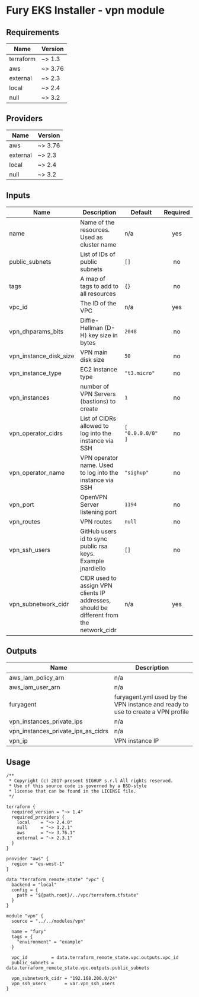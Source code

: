 <!-- BEGIN_TF_DOCS -->

# Fury EKS Installer - vpn module

<!-- <KFD-DOCS> -->

## Requirements

| Name | Version |
|------|---------|
| terraform | ~> 1.3  |
| aws | ~> 3.76 |
| external | ~> 2.3  |
| local | ~> 2.4  |
| null | ~> 3.2  |

## Providers

| Name | Version |
|------|---------|
| aws | ~> 3.76 |
| external | ~> 2.3 |
| local | ~> 2.4 |
| null | ~> 3.2 |

## Inputs

| Name | Description | Default | Required |
|------|-------------|---------|:--------:|
| name | Name of the resources. Used as cluster name | n/a | yes |
| public\_subnets | List of IDs of public subnets | `[]` | no |
| tags | A map of tags to add to all resources | `{}` | no |
| vpc\_id | The ID of the VPC | n/a | yes |
| vpn\_dhparams\_bits | Diffie-Hellman (D-H) key size in bytes | `2048` | no |
| vpn\_instance\_disk\_size | VPN main disk size | `50` | no |
| vpn\_instance\_type | EC2 instance type | `"t3.micro"` | no |
| vpn\_instances | number of VPN Servers (bastions) to create | `1` | no |
| vpn\_operator\_cidrs | List of CIDRs allowed to log into the instance via SSH | ```[ "0.0.0.0/0" ]``` | no |
| vpn\_operator\_name | VPN operator name. Used to log into the instance via SSH | `"sighup"` | no |
| vpn\_port | OpenVPN Server listening port | `1194` | no |
| vpn\_routes | VPN routes | `null` | no |
| vpn\_ssh\_users | GitHub users id to sync public rsa keys. Example jnardiello | `[]` | no |
| vpn\_subnetwork\_cidr | CIDR used to assign VPN clients IP addresses, should be different from the network\_cidr | n/a | yes |

## Outputs

| Name | Description |
|------|-------------|
| aws\_iam\_policy\_arn | n/a |
| aws\_iam\_user\_arn | n/a |
| furyagent | furyagent.yml used by the VPN instance and ready to use to create a VPN profile |
| vpn\_instances\_private\_ips | n/a |
| vpn\_instances\_private\_ips\_as\_cidrs | n/a |
| vpn\_ip | VPN instance IP |

## Usage

```hcl
/**
 * Copyright (c) 2017-present SIGHUP s.r.l All rights reserved.
 * Use of this source code is governed by a BSD-style
 * license that can be found in the LICENSE file.
 */

terraform {
  required_version = "~> 1.4"
  required_providers {
    local    = "~> 2.4.0"
    null     = "~> 3.2.1"
    aws      = "~> 3.76.1"
    external = "~> 2.3.1"
  }
}

provider "aws" {
  region = "eu-west-1"
}

data "terraform_remote_state" "vpc" {
  backend = "local"
  config = {
    path = "${path.root}/../vpc/terraform.tfstate"
  }
}

module "vpn" {
  source = "../../modules/vpn"

  name = "fury"
  tags = {
    "environment" = "example"
  }

  vpc_id         = data.terraform_remote_state.vpc.outputs.vpc_id
  public_subnets = data.terraform_remote_state.vpc.outputs.public_subnets

  vpn_subnetwork_cidr = "192.168.200.0/24"
  vpn_ssh_users       = var.vpn_ssh_users
}
```

<!-- </KFD-DOCS> -->
<!-- END_TF_DOCS -->